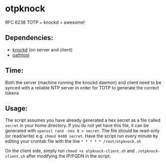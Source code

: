 # otpknock
RFC 6238 TOTP + knockd = awesome!

## Dependencies:

* [knockd](https://github.com/jvinet/knock) (on server and client)
* [oathtool](http://download.savannah.gnu.org/releases/oath-toolkit)

## Time:

Both the server (machine running the knockd daemon) and client need to be synced with a reliable NTP server in order for TOTP to generate the correct tokens

## Usage:

The script assumes you have already generated a hex secret as a file called `secret` in your home directory. If you do not yet have this file, it can be generated with `openssl rand -hex 8 > secret`. The file should be read-only (or read/write) e.g. `chmod 0400 secret`. Have the script run every minute by editing your crontab file with the line `* * * * * /root/otpknock.sh`

On the client side, simply run `chmod +x otpknock-client.sh` and `./otpknock-client.sh` after modifying the IP/FQDN in the script.
